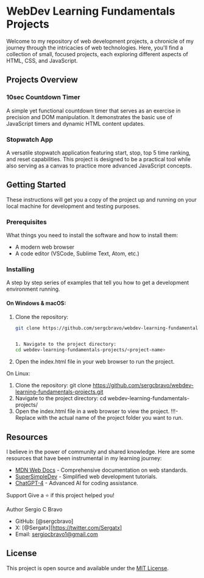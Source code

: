 # WebDev Learning Fundamentals Projects

Welcome to my repository of web development projects, a chronicle of my journey through the intricacies of web technologies. Here, you'll find a collection of small, focused projects, each exploring different aspects of HTML, CSS, and JavaScript.

## Projects Overview

### 10sec Countdown Timer
A simple yet functional countdown timer that serves as an exercise in precision and DOM manipulation. It demonstrates the basic use of JavaScript timers and dynamic HTML content updates.

### Stopwatch App
A versatile stopwatch application featuring start, stop, top 5 time ranking, and reset capabilities. This project is designed to be a practical tool while also serving as a canvas to practice more advanced JavaScript concepts.

## Getting Started

These instructions will get you a copy of the project up and running on your local machine for development and testing purposes.

### Prerequisites

What things you need to install the software and how to install them:

- A modern web browser
- A code editor (VSCode, Sublime Text, Atom, etc.)

### Installing

A step by step series of examples that tell you how to get a development environment running.

#### On Windows & macOS:

1. Clone the repository:
   ```bash
   git clone https://github.com/sergcbravo/webdev-learning-fundamentals-projects.git


   1. Navigate to the project directory:
   cd webdev-learning-fundamentals-projects/<project-name>
2. Open the index.html file in your web browser to run the project.

  On Linux:
 1. Clone the repository: 
 git clone https://github.com/sergcbravo/webdev-learning-fundamentals-projects.git
2. Navigate to the project directory:
  cd webdev-learning-fundamentals-projects/<project-name>
3. Open the index.html file in a web browser to view the project. 
!!!- Replace <project-name> with the actual name of the project folder you want to run.


## Resources

I believe in the power of community and shared knowledge. Here are some resources that have been instrumental in my learning journey:

- [MDN Web Docs](https://developer.mozilla.org) - Comprehensive documentation on web standards.
- [SuperSimpleDev](https://supersimpledev.com) - Simplified web development tutorials.
- [ChatGPT-4](https://chat.openai.com) - Advanced AI for coding assistance.

Support
Give a ⭐️ if this project helped you!

Author
Sergio C Bravo

- GitHub: [@sergcbravo]
- X: [@Sergatx][https://twitter.com/Sergatx]
- Email: [sergiocbravo1@gmail.com](mailto:sergiocbravo1@gmail.com)

## License

This project is open source and available under the [MIT License](LICENSE).